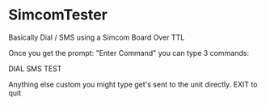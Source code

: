 # SimcomTester
Basically Dial / SMS using a Simcom Board Over TTL

Once you get the prompt: "Enter Command" you can type 3 commands:

DIAL
SMS
TEST

Anything else custom you might type get's sent to the unit directly.
EXIT to quit
